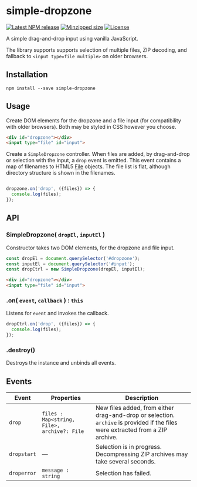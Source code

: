 # simple-dropzone

[![Latest NPM release](https://img.shields.io/npm/v/simple-dropzone.svg)](https://www.npmjs.com/package/simple-dropzone)
[![Minzipped size](https://badgen.net/bundlephobia/minzip/simple-dropzone)](https://bundlephobia.com/result?p=simple-dropzone)
[![License](https://img.shields.io/npm/l/simple-dropzone.svg)](https://github.com/donmccurdy/simple-dropzone/blob/master/LICENSE)

A simple drag-and-drop input using vanilla JavaScript.

The library supports supports selection of multiple files, ZIP decoding, and fallback to `<input type=file multiple>` on older browsers.

## Installation

```
npm install --save simple-dropzone
```

## Usage

Create DOM elements for the dropzone and a file input (for compatibility with older browsers). Both may be styled in CSS however you choose.

```html
<div id="dropzone"></div>
<input type="file" id="input">
```

Create a `SimpleDropzone` controller. When files are added, by drag-and-drop or selection with the input, a `drop` event is emitted. This event contains a map of filenames to HTML5 [File](https://developer.mozilla.org/en-US/docs/Web/API/File) objects. The file list is flat, although directory structure is shown in the filenames.

```js

dropzone.on('drop', ({files}) => {
  console.log(files);
});
```

## API

### SimpleDropzone( `dropEl`, `inputEl` )

Constructor takes two DOM elements, for the dropzone and file input.

```js
const dropEl = document.querySelector('#dropzone');
const inputEl = document.querySelector('#input');
const dropCtrl = new SimpleDropzone(dropEl, inputEl);
```

```html
<div id="dropzone"></div>
<input type="file" id="input">
```

### .on( `event`, `callback` ) : `this`

Listens for `event` and invokes the callback.

```js
dropCtrl.on('drop', ({files}) => {
  console.log(files);
});
```

### .destroy()

Destroys the instance and unbinds all events.

## Events

| Event | Properties | Description |
|---|---|---|
| `drop` | `files : Map<string, File>, archive?: File` | New files added, from either drag-and-drop or selection. `archive` is provided if the files were extracted from a ZIP archive. |
| `dropstart` |  — | Selection is in progress. Decompressing ZIP archives may take several seconds. |
| `droperror` | `message : string` | Selection has failed. |
